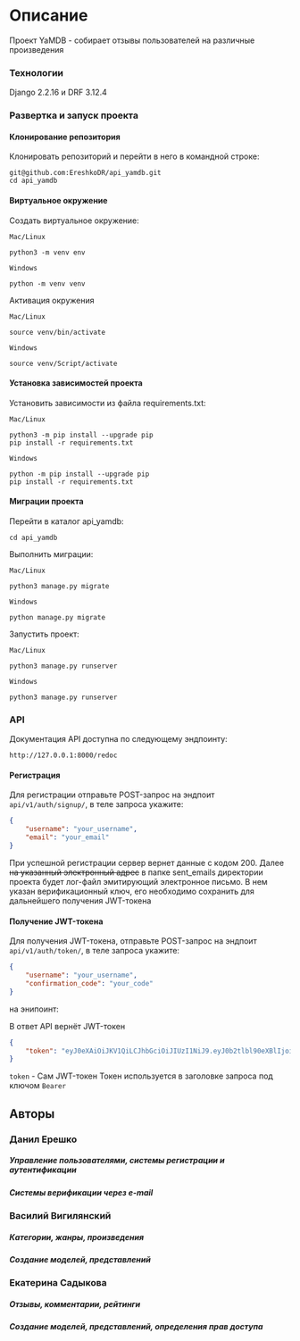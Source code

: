 # Описание
Проект YaMDB - собирает отзывы пользователей на различные произведения

### Технологии
Django 2.2.16 и DRF 3.12.4


### Развертка и запуск проекта

#### Клонирование репозитория
Клонировать репозиторий и перейти в него в командной строке:

    git@github.com:EreshkoDR/api_yamdb.git
    cd api_yamdb
#### Виртуальное окружение
Cоздать виртуальное окружение:

`Mac/Linux`

    python3 -m venv env
`Windows`
    
    python -m venv venv
Активация окружения

`Mac/Linux`

    source venv/bin/activate
`Windows`

    source venv/Script/activate
#### Установка зависимостей проекта
Установить зависимости из файла requirements.txt:

`Mac/Linux`

    python3 -m pip install --upgrade pip
    pip install -r requirements.txt
`Windows`

    python -m pip install --upgrade pip
    pip install -r requirements.txt

#### Миграции проекта
Перейти в каталог api_yamdb:

    cd api_yamdb
Выполнить миграции:

`Mac/Linux`

    python3 manage.py migrate
`Windows`

    python manage.py migrate
Запустить проект:

`Mac/Linux`

    python3 manage.py runserver
`Windows`

    python3 manage.py runserver
    
### API
Документация API доступна по следующему эндпоинту:

    http://127.0.0.1:8000/redoc

#### Регистрация
Для регистрации отправьте POST-запрос на эндпоит `api/v1/auth/signup/`, в теле запроса укажите:
```JSON
{
    "username": "your_username",
    "email": "your_email"
}
```
При успешной регистрации сервер вернет данные с кодом 200.
Далее ~~на указанный электронный адрес~~ в папке sent_emails директории проекта будет лог-файл эмитирующий электронное письмо. В нем указан верификационный ключ, его необходимо сохранить для дальнейшего получения JWT-токена
#### Получение JWT-токена
Для получения JWT-токена, отправьте POST-запрос на эндпоит `api/v1/auth/token/`, в теле запроса укажите:
```JSON
{
    "username": "your_username",
    "confirmation_code": "your_code"
}
```
на энипоинт:

В ответ API вернёт JWT-токен
~~~JSON
{
    "token": "eyJ0eXAiOiJKV1QiLCJhbGciOiJIUzI1NiJ9.eyJ0b2tlbl90eXBlIjoiYWNjZXNzIiwiZXhwIjoxNjIwODU1Mzc3LCJqdGkiOiJkY2EwNmRiYTEzNWQ0ZjNiODdiZmQ3YzU2Y2ZjNGE0YiIsInVzZXJfaWQiOjF9.eZfkpeNVfKLzBY7U0h5gMdTwUnGP3LjRn5g8EIvWlVg"
}
~~~

`token` - Сам JWT-токен
Токен используется в заголовке запроса под ключом `Bearer`


## Авторы

### Данил Ерешко 
##### Управление пользователями, системы регистрации и аутентификации
##### Системы верификации через e-mail

### Василий Вигилянский 
##### Категории, жанры, произведения
##### Создание моделей, представлений

### Екатерина Садыкова 
##### Отзывы, комментарии, рейтинги
##### Создание моделей, представлений, определения прав доступа
